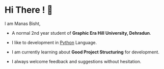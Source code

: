  
# Hi There ! 👋

I am Manas Bisht,
- A normal 2nd year student of **Graphic Era Hill University, Dehradun**.

- I like to development in [Python]("https://www.python.org/doc/essays/blurb/") Language.

- I am currently learning about **Good Project Structuring** for development.

- I always welcome feedback and suggestions without hesitation.

